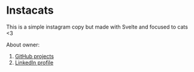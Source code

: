 # Instacats
This is a simple instagram copy but made with Svelte and focused to cats <3

About owner:
1. [GitHub projects](https://www.github.com/kliver98?tab=repositories)
1. [LinkedIn profile](https://www.linkedin.com/in/kliver98)
